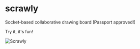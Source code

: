 scrawly
=======

Socket-based collaborative drawing board (Passport approved!)

Try it, it's fun!

![Scrawly](http://i.imgur.com/rihCb6Z.png)
